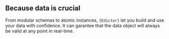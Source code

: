 <div class="flex flex-center" style="margin-top: 2rem;">
    <h2>Because data is crucial</h2>
</div>

From modular schemas to atomic instances, `{Edictor}` let you build
and use your data with confidence. It can garantee that the data object
will always be valid at any point in real-time.
